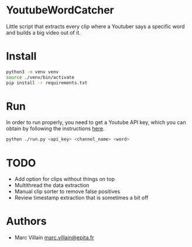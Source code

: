 YoutubeWordCatcher
===

Little script that extracts every clip where a Youtuber says a specific word and builds a big video out of it.

# Install

```bash
python3 -m venv venv
source ./venv/bin/activate
pip install -r requirements.txt
```

# Run

In order to run properly, you need to get a Youtube API key, which you can obtain by following the instructions [here](https://developers.google.com/youtube/registering_an_application).

```bash
python ./run.py <api_key> <channel_name> <word>
```

# TODO

* Add option for clips without things on top
* Multithread the data extraction
* Manual clip sorter to remove false positives
* Review timestamp extraction that is sometimes a bit off

# Authors

* Marc Villain <marc.villain@epita.fr>